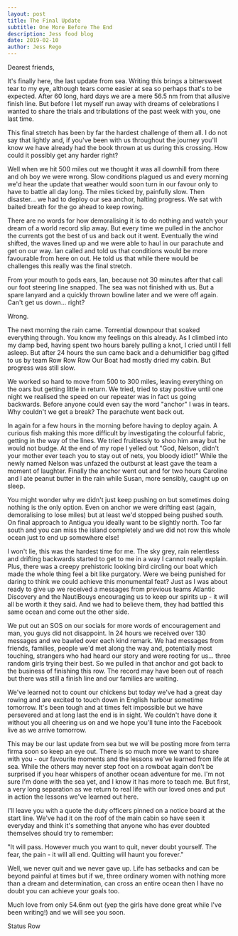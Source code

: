 ```yaml
---
layout: post
title: The Final Update
subtitle: One More Before The End
description: Jess food blog
date: 2019-02-10
author: Jess Rego
---
```


Dearest friends,

It's finally here, the last update from sea. Writing this brings a bittersweet tear to my eye, although tears come easier at sea so perhaps that's to be expected. After 60 long, hard days we are a mere 56.5 nm from that allusive finish line. But before I let myself run away with dreams of celebrations I wanted to share the trials and tribulations of the past week with you, one last time.

This final stretch has been by far the hardest challenge of them all. I do not say that lightly and, if you've been with us throughout the journey you'll know we have already had the book thrown at us during this crossing. How could it possibly get any harder right?

Well when we hit 500 miles out we thought it was all downhill from there and oh boy we were wrong. Slow conditions plagued us and every morning we'd hear the update that weather would soon turn in our favour only to have to battle all day long. The miles ticked by, painfully slow. Then disaster... we had to deploy our sea anchor, halting progress. We sat with baited breath for the go ahead to keep rowing.

There are no words for how demoralising it is to do nothing and watch your dream of a world record slip away. But every time we pulled in the anchor the currents got the best of us and back out it went. Eventually the wind shifted, the waves lined up and we were able to haul in our parachute and get on our way. Ian called and told us that conditions would be more favourable from here on out. He told us that while there would be challenges this really was the final stretch.

From your mouth to gods ears, Ian, because not 30 minutes after that call our foot steering line snapped. The sea was not finished with us. But a spare lanyard and a quickly thrown bowline later and we were off again. Can't get us down... right?

Wrong.

The next morning the rain came. Torrential downpour that soaked everything through. You know my feelings on this already. As I climbed into my damp bed, having spent two hours barely pulling a knot, I cried until I fell asleep. But after 24 hours the sun came back and a dehumidifier bag gifted to us by team Row Row Row Our Boat had mostly dried my cabin. But progress was still slow.

We worked so hard to move from 500 to 300 miles, leaving everything on the oars but getting little in return. We tried, tried to stay positive until one night we realised the speed on our repeater was in fact us going backwards. Before anyone could even say the word "anchor" I was in tears. Why couldn't we get a break? The parachute went back out.

In again for a few hours in the morning before having to deploy again. A curious fish making this more difficult by investigating the colourful fabric, getting in the way of the lines. We tried fruitlessly to shoo him away but he would not budge. At the end of my rope I yelled out "God, Nelson, didn't your mother ever teach you to stay out of nets, you bloody idiot!" While the newly named Nelson was unfazed the outburst at least gave the team a moment of laughter. Finally the anchor went out and for two hours Caroline and I ate peanut butter in the rain while Susan, more sensibly, caught up on sleep.

You might wonder why we didn't just keep pushing on but sometimes doing nothing is the only option. Even on anchor we were drifting east (again, demoralising to lose miles) but at least we'd stopped being pushed south. On final approach to Antigua you ideally want to be slightly north. Too far south and you can miss the island completely and we did not row this whole ocean just to end up somewhere else!

I won't lie, this was the hardest time for me. The sky grey, rain relentless and drifting backwards started to get to me in a way I cannot really explain. Plus, there was a creepy prehistoric looking bird circling our boat which made the whole thing feel a bit like purgatory. Were we being punished for daring to think we could achieve this monumental feat? Just as I was about ready to give up we received a messages from previous teams Atlantic Discovery and the NautiBouys encouraging us to keep our spirits up - it will all be worth it they said. And we had to believe them, they had battled this same ocean and come out the other side.

We put out an SOS on our socials for more words of encouragement and man, you guys did not disappoint. In 24 hours we received over 130 messages and we bawled over each kind remark. We had messages from friends, families, people we'd met along the way and, potentially most touching, strangers who had heard our story and were rooting for us... three random girls trying their best. So we pulled in that anchor and got back to the business of finishing this row. The record may have been out of reach but there was still a finish line and our families are waiting.

We've learned not to count our chickens but today we've had a great day rowing and are excited to touch down in English harbour sometime tomorrow. It's been tough and at times felt impossible but we have persevered and at long last the end is in sight. We couldn't have done it without you all cheering us on and we hope you'll tune into the Facebook live as we arrive tomorrow.

This may be our last update from sea but we will be posting more from terra firma soon so keep an eye out. There is so much more we want to share with you - our favourite moments and the lessons we've learned from life at sea. While the others may never step foot on a rowboat again don't be surprised if you hear whispers of another ocean adventure for me. I'm not sure I'm done with the sea yet, and I know it has more to teach me. But first, a very long separation as we return to real life with our loved ones and put in action the lessons we've learned out here.

I'll leave you with a quote the duty officers pinned on a notice board at the start line. We've had it on the roof of the main cabin so have seen it everyday and think it's something that anyone who has ever doubted themselves should try to remember:

"It will pass. However much you want to quit, never doubt yourself. The fear, the pain - it will all end. Quitting will haunt you forever."

Well, we never quit and we never gave up. Life has setbacks and can be beyond painful at times but if we, three ordinary women with nothing more than a dream and determination, can cross an entire ocean then I have no doubt you can achieve your goals too.

Much love from only 54.6nm out (yep the girls have done great while I've been writing!) and we will see you soon.

Status Row
